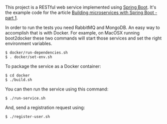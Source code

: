 This project is a RESTful web service implemented using [Spring Boot](http://projects.spring.io/spring-boot/).
It's the example code for the article [Building microservices with Spring Boot - part 1](http://plainoldobjects.com/2014/04/01/building-microservices-with-spring-boot-part1/).

In order to run the tests you need RabbitMQ and MongoDB.
An easy way to accomplish that is with Docker.
For example, on MacOSX running boot2docker these two commands will start those services and set the right environment variables.


    $ docker/run-dependencies.sh  
    $ . docker/set-env.sh

To package the service as a Docker container:

    $ cd docker
    $ ./build.sh
    
You can then run the service using this command:

    $ ./run-service.sh
    
And, send a registration request using:

    $ ./register-user.sh
    






